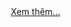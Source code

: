 <!DOCTYPE html> <html> <head> <meta charset="utf-8"> <title>Label</title> <meta content='width=device-width, initial-scale=1' name='viewport'> <style> /* post label amp by cuocsong.org */ body{background: #fdfdfd;margin: 0;padding: 0} @import url('https://fonts.googleapis.com/css?family=Roboto:300,300i,400,400i,500,500i,700,700i'); img.label_thumb{ float:left; margin-right:10px !important; height:72px; /* Thumbnail height */ width:72px; /* Thumbnail width */ } .xt { background-repeat: no-repeat; border: medium none; bottom: 20px; cursor: pointer; display: none; height: 40px; outline: medium none; padding: 0; position: fixed; right: 20px; width: 100px; z-index: 9999; } .xemthem{ background-color : #fdfdfd; margin: 0px; padding-top : 10px; text-align: center; z-index:9999999999; } #label_with_thumbs { background:#ffffff; text-align: justify; font: normal; float: left; margin: 0; padding: 3px 3px 0 3px; border: 1px solid #e2e5eb; } ul#label_with_thumbs li { padding:8px 0; min-height:75px; background:#ffffff; margin:0; border-bottom: 1px solid #e2e5eb; } #label_with_thumbs li{ background:#ffffff; list-style: none ; padding:0 !important; } #label_with_thumbs a:visited { text-decoration: none; color: black;} #label_with_thumbs a:link { text-decoration: none; color: black;} #label_with_thumbs a { text-transform: none;} #label_with_thumbs a:hover { text-decoration: underline;padding:2px;} #label_with_thumbs strong {padding:2px;}</style> </head> <body> <script type='text/javascript'> //<![CDATA[ function labelthumbs(json){document.write('<ul id="label_with_thumbs">');for(var i=0;i<numposts;i++){var entry=json.feed.entry[i];var posttitle=entry.title.$t;var posturl;if(i==json.feed.entry.length)break;for(var k=0;k<entry.link.length;k++){if(entry.link[k].rel=='replies'&&entry.link[k].type=='text/html'){var commenttext=entry.link[k].title;var commenturl=entry.link[k].href;} if(entry.link[k].rel=='alternate'){posturl=entry.link[k].href;break;}}var thumburl;try{thumburl=entry.media$thumbnail.url;}catch(error) {s=entry.content.$t;a=s.indexOf("<img");b=s.indexOf("src=\"",a);c=s.indexOf("\"",b+5);d=s.substr(b+5,c-b-5);if((a!=-1)&&(b!=-1)&&(c!=-1)&&(d!="")){thumburl=d;}else thumburl='http://3.bp.blogspot.com/-zP87C2q9yog/UVopoHY30SI/AAAAAAAAE5k/AIyPvrpGLn8/s1600/picture_not_available.png';} var postdate=entry.published.$t;var cdyear=postdate.substring(0,4);var cdmonth=postdate.substring(5,7);var cdday=postdate.substring(8,10);var monthnames=new Array();monthnames[1]="Jan";monthnames[2]="Feb";monthnames[3]="Mar";monthnames[4]="Apr";monthnames[5]="May";monthnames[6]="June";monthnames[7]="July";monthnames[8]="Aug";monthnames[9]="Sept";monthnames[10]="Oct";monthnames[11]="Nov";monthnames[12]="Dec";document.write('<li class="clearfix" >');if(showpostthumbnails==true) document.write('<a href="'+posturl+'" target ="_top"><img class="label_thumb" src="'+thumburl+'"/></a>');document.write('<strong><a href="'+posturl+'" target ="_top">'+posttitle+'</a></strong><br>');if("content"in entry){var postcontent=entry.content.$t;} else if("summary"in entry){var postcontent=entry.summary.$t;} else var postcontent="";var re=/<\S[^>]*>/g;postcontent=postcontent.replace(re,"");if(showpostsummary==true){if(postcontent.length<numchars){document.write('');document.write(postcontent);document.write('');} else{document.write('');postcontent=postcontent.substring(0,numchars);var quoteEnd=postcontent.lastIndexOf(" ");postcontent=postcontent.substring(0,quoteEnd);document.write(postcontent+'...');document.write('');}} var towrite='';var flag=0;document.write('<br>');if(showpostdate==true){towrite=towrite+monthnames[parseInt(cdmonth,10)]+'-'+cdday+' - '+cdyear;flag=1;} if(showcommentnum==true) {if(flag==1){towrite=towrite+' | ';} if(commenttext=='1 Comments')commenttext='1 Comment';if(commenttext=='0 Comments')commenttext='No Comments';commenttext='<a href="'+commenturl+'" target ="_top">'+commenttext+'</a>';towrite=towrite+commenttext;flag=1;;} if(displaymore==true) {if(flag==1)towrite=towrite+' | ';towrite=towrite+'<a href="'+posturl+'" class="url" target ="_top">More »</a>';flag=1;;} document.write(towrite);document.write('</li>');if(displayseparator==true) if(i!=(numposts-1)) document.write('');}document.write('</ul>');} //]]> </script> <script type='text/javascript'>var numposts = 5;var showpostthumbnails = true;var displaymore = false;var displayseparator = true;var showcommentnum = false;var showpostdate = false;var showpostsummary = true;var numchars = 100;</script> <script type="text/javascript" src="https://www.cuocsong.org/feeds/posts/default/-/Tin%20tức?published&alt=json-in-script&callback=labelthumbs"></script> <div class="xemthem"><a href="/search/label/Tin%20t%E1%BB%A9c?max-results=10" title="Xem thêm Tin tức" target="_top">Xem thêm...</a></div> </body> </html>
